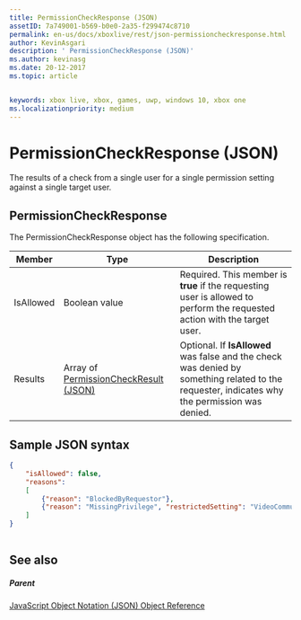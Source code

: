 ```yaml
---
title: PermissionCheckResponse (JSON)
assetID: 7a749001-b569-b0e0-2a35-f299474c8710
permalink: en-us/docs/xboxlive/rest/json-permissioncheckresponse.html
author: KevinAsgari
description: ' PermissionCheckResponse (JSON)'
ms.author: kevinasg
ms.date: 20-12-2017
ms.topic: article


keywords: xbox live, xbox, games, uwp, windows 10, xbox one
ms.localizationpriority: medium
---
```



# PermissionCheckResponse (JSON)
The results of a check from a single user for a single permission setting against a single target user. 
<a id="ID4EN"></a>

 
## PermissionCheckResponse
 
The PermissionCheckResponse object has the following specification.
 
| Member| Type| Description| 
| --- | --- | --- | 
| IsAllowed| Boolean value| Required. This member is <b>true</b> if the requesting user is allowed to perform the requested action with the target user.| 
| Results| Array of [PermissionCheckResult (JSON)](json-permissioncheckresult.md)| Optional. If <b>IsAllowed</b> was false and the check was denied by something related to the requester, indicates why the permission was denied.| 
  
<a id="ID4E3B"></a>

 
## Sample JSON syntax
 

```json
{
    "isAllowed": false,
    "reasons":
    [
        {"reason": "BlockedByRequestor"},
        {"reason": "MissingPrivilege", "restrictedSetting": "VideoCommunications"}
    ]
}
    
```

  
<a id="ID4EFC"></a>

 
## See also
 
<a id="ID4EHC"></a>

 
##### Parent 

[JavaScript Object Notation (JSON) Object Reference](atoc-xboxlivews-reference-json.md)

   